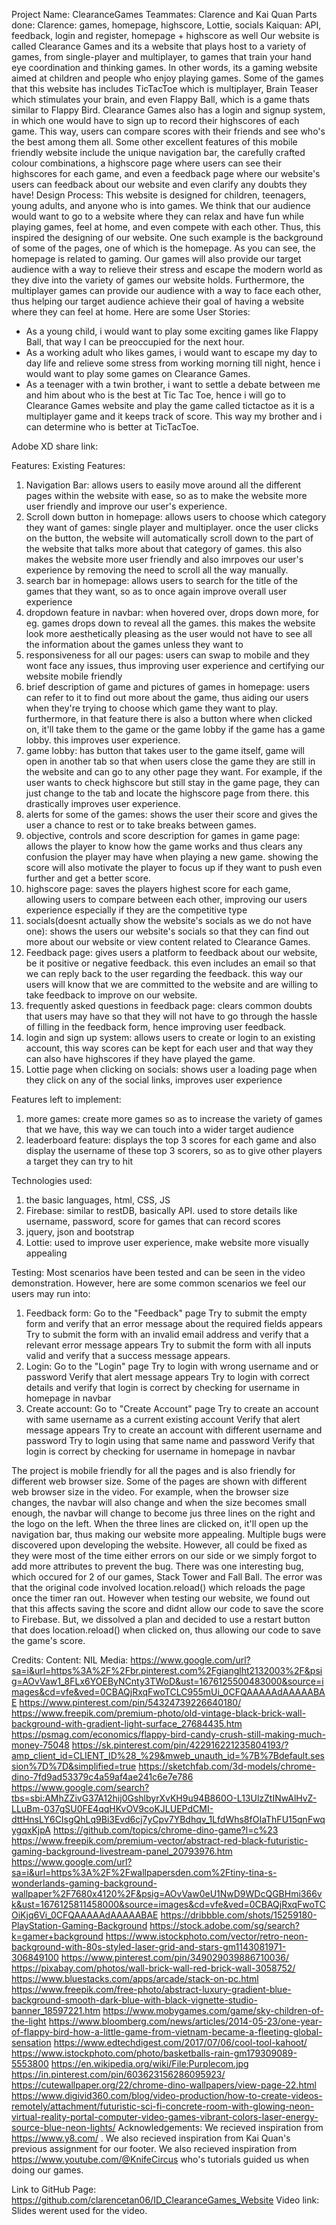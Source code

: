 Project Name: ClearanceGames
Teammates: Clarence and Kai Quan
Parts done: Clarence: games, homepage, highscore, Lottie, socials
Kaiquan: API, feedback, login and register, homepage + highscore as well
Our website is called Clearance Games and its a website that plays host to a variety of games, from single-player and multiplayer, to games that train your hand eye coordination and thinking games. In other words, its a gaming website aimed at children and people who enjoy playing games. Some of the games that this website has includes TicTacToe which is multiplayer, Brain Teaser which stimulates your brain, and even Flappy Ball, which is a game thats similar to Flappy Bird. Clearance Games also has a login and signup system, in which one would have to sign up to record their highscores of each game. This way, users can compare scores with their friends and see who's the best among them all. Some other excellent features of this mobile friendly website include the unique navigation bar, the carefully crafted colour combinations, a highscore page where users can see their highscores for each game, and even a feedback page where our website's users can feedback about our website and even clarify any doubts they have!
Design Process:
This website is designed for children, teenagers, young adults, and anyone who is into games. We think that our audience would want to go to a website where they can relax and have fun while playing games, feel at home, and even compete with each other. Thus, this inspired the designing of our website. One such example is the background of some of the pages, one of which is the homepage. As you can see, the homepage is related to gaming. Our games will also provide our target audience with a way to relieve their stress and escape the modern world as they dive into the variety of games our website holds. Furthermore, the multiplayer games can provide our audience with a way to face each other, thus helping our target audience achieve their goal of having a website where they can feel at home.
Here are some User Stories:

- As a young child, i would want to play some exciting games like Flappy Ball, that way I can be preoccupied for the next hour.
- As a working adult who likes games, i would want to escape my day to day life and relieve some stress from working morning till night, hence i would want to play some games on Clearance Games.
- As a teenager with a twin brother, i want to settle a debate between me and him about who is the best at Tic Tac Toe, hence i will go to Clearance Games website and play the game called tictactoe as it is a multiplayer game and it keeps track of score. This way my brother and i can determine who is better at TicTacToe.

Adobe XD share link:

Features:
Existing Features:

1. Navigation Bar: allows users to easily move around all the different pages within the website with ease, so as to make the website more user friendly and improve our user's experience.
2. Scroll down button in homepage: allows users to choose which category they want of games: single player and multiplayer. once the user clicks on the button, the website will automatically scroll down to the part of the website that talks more about that category of games. this also makes the website more user friendly and also imrpoves our user's experience by removing the need to scroll all the way manually.
3. search bar in homepage: allows users to search for the title of the games that they want, so as to once again improve overall user experience
4. dropdown feature in navbar: when hovered over, drops down more, for eg. games drops down to reveal all the games. this makes the website look more aesthetically pleasing as the user would not have to see all the information about the games unless they want to
5. responsiveness for all our pages: users can swap to mobile and they wont face any issues, thus improving user experience and certifying our website mobile friendly
6. brief description of game and pictures of games in homepage: users can refer to it to find out more about the game, thus aiding our users when they're trying to choose which game they want to play. furthermore, in that feature there is also a button where when clicked on, it'll take them to the game or the game lobby if the game has a game lobby. this improves user experience.
7. game lobby: has button that takes user to the game itself, game will open in another tab so that when users close the game they are still in the website and can go to any other page they want. For example, if the user wants to check highscore but still stay in the game page, they can just change to the tab and locate the highscore page from there. this drastically improves user experience.
8. alerts for some of the games: shows the user their score and gives the user a chance to rest or to take breaks between games.
9. objective, controls and score description for games in game page: allows the player to know how the game works and thus clears any confusion the player may have when playing a new game. showing the score will also motivate the player to focus up if they want to push even further and get a better score.
10. highscore page: saves the players highest score for each game, allowing users to compare between each other, improving our users experience especially if they are the competitive type
11. socials(doesnt actually show the website's socials as we do not have one): shows the users our website's socials so that they can find out more about our website or view content related to Clearance Games.
12. Feedback page: gives users a platform to feedback about our website, be it positive or negative feedback. this even includes an email so that we can reply back to the user regarding the feedback. this way our users will know that we are committed to the website and are willing to take feedback to improve on our website.
13. frequently asked questions in feedback page: clears common doubts that users may have so that they will not have to go through the hassle of filling in the feedback form, hence improving user feedback.
14. login and sign up system: allows users to create or login to an existing account, this way scores can be kept for each user and that way they can also have highscores if they have played the game.
15. Lottie page when clicking on socials: shows user a loading page when they click on any of the social links, improves user experience

Features left to implement:

1. more games: create more games so as to increase the variety of games that we have, this way we can touch into a wider target audience
2. leaderboard feature: displays the top 3 scores for each game and also display the username of these top 3 scorers, so as to give other players a target they can try to hit

Technologies used:

1. the basic languages, html, CSS, JS
2. Firebase: similar to restDB, basically API. used to store details like username, password, score for games that can record scores
3. jquery, json and bootstrap
4. Lottie: used to improve user experience, make website more visually appealing

Testing:
Most scenarios have been tested and can be seen in the video demonstration. However, here are some common scenarios we feel our users may run into:

1. Feedback form:
   Go to the "Feedback" page
   Try to submit the empty form and verify that an error message about the required fields appears
   Try to submit the form with an invalid email address and verify that a relevant error message appears
   Try to submit the form with all inputs valid and verify that a success message appears.
2. Login:
   Go to the "Login" page
   Try to login with wrong username and or password
   Verify that alert message appears
   Try to login with correct details and verify that login is correct by checking for username in homepage in navbar
3. Create account:
   Go to "Create Account" page
   Try to create an account with same username as a current existing account
   Verify that alert message appears
   Try to create an account with different username and password
   Try to login using that same name and password
   Verify that login is correct by checking for username in homepage in navbar

The project is mobile friendly for all the pages and is also friendly for different web browser size. Some of the pages are shown with different web browser size in the video. For example, when the browser size changes, the navbar will also change and when the size becomes small enough, the navbar will change to become jus three lines on the right and the logo on the left. When the three lines are clicked on, it'll open up the navigation bar, thus making our website more appealing.
Multiple bugs were discovered upon developing the website. However, all could be fixed as they were most of the time either errors on our side or we simply forgot to add more attributes to prevent the bug. There was one interesting bug, which occured for 2 of our games, Stack Tower and Fall Ball. The error was that the original code involved location.reload() which reloads the page once the timer ran out. However when testing our website, we found out that this affects saving the score and didnt allow our code to save the score to Firebase. But, we dissolved a plan and decided to use a restart button that does location.reload() when clicked on, thus allowing our code to save the game's score.

Credits:
Content:
NIL
Media:
https://www.google.com/url?sa=i&url=https%3A%2F%2Fbr.pinterest.com%2Fgianglht2132003%2F&psig=AOvVaw1_8FLx6YOEByNCnty3TWoD&ust=1676125500483000&source=images&cd=vfe&ved=0CBAQjRxqFwoTCLC955mUi_0CFQAAAAAdAAAAABAE
https://www.pinterest.com/pin/54324739226640180/
https://www.freepik.com/premium-photo/old-vintage-black-brick-wall-background-with-gradient-light-surface_27684435.htm
https://psmag.com/economics/flappy-bird-candy-crush-still-making-much-money-75048
https://sk.pinterest.com/pin/422916221235804193/?amp_client_id=CLIENT_ID%28_%29&mweb_unauth_id=%7B%7Bdefault.session%7D%7D&simplified=true
https://sketchfab.com/3d-models/chrome-dino-7fd9ad53379c4a59af4ae241c6e7e786
https://www.google.com/search?tbs=sbi:AMhZZivG37A12hij0GshlbyrXvKH9u94B860O-L13UlzZtINwAlHvZ-LLuBm-037gSU0FE4qqHKvOV9coKJLUEPdCMI-dttHnsLY6CIsgQhLq9Bi3Evd6cj7yCpv7YBdhqv_1LfdWhs8fOIaThFU15qnFwqygqxKjpA
https://github.com/topics/chrome-dino-game?l=c%23
https://www.freepik.com/premium-vector/abstract-red-black-futuristic-gaming-background-livestream-panel_20793976.htm
https://www.google.com/url?sa=i&url=https%3A%2F%2Fwallpapersden.com%2Ftiny-tina-s-wonderlands-gaming-background-wallpaper%2F7680x4120%2F&psig=AOvVaw0eU1NwD9WDcQGBHmi366vk&ust=1676125811458000&source=images&cd=vfe&ved=0CBAQjRxqFwoTCOiKjq6Vi_0CFQAAAAAdAAAAABAE
https://dribbble.com/shots/15259180-PlayStation-Gaming-Background
https://stock.adobe.com/sg/search?k=gamer+background
https://www.istockphoto.com/vector/retro-neon-background-with-80s-styled-laser-grid-and-stars-gm1143081971-306849100
https://www.pinterest.com/pin/349029039886710036/
https://pixabay.com/photos/wall-brick-wall-red-brick-wall-3058752/
https://www.bluestacks.com/apps/arcade/stack-on-pc.html
https://www.freepik.com/free-photo/abstract-luxury-gradient-blue-background-smooth-dark-blue-with-black-vignette-studio-banner_18597221.htm
https://www.mobygames.com/game/sky-children-of-the-light
https://www.bloomberg.com/news/articles/2014-05-23/one-year-of-flappy-bird-how-a-little-game-from-vietnam-became-a-fleeting-global-sensation
https://www.edtechdigest.com/2017/07/06/cool-tool-kahoot/
https://www.istockphoto.com/photo/basketballs-rain-gm179309089-5553800
https://en.wikipedia.org/wiki/File:Purplecom.jpg
https://in.pinterest.com/pin/603623156286095923/
https://cutewallpaper.org/22/chrome-dino-wallpapers/view-page-22.html
https://www.digivid360.com/blog/video-production/how-to-create-videos-remotely/attachment/futuristic-sci-fi-concrete-room-with-glowing-neon-virtual-reality-portal-computer-video-games-vibrant-colors-laser-energy-source-blue-neon-lights/
Acknowledgements:
We recieved inspiration from https://www.y8.com/ .
We also recieved inspiration from Kai Quan's previous assignment for our footer.
We also recieved inspiration from https://www.youtube.com/@KnifeCircus who's tutorials guided us when doing our games.

Link to GitHub Page: https://github.com/clarencetan06/ID_ClearanceGames_Website
Video link:
Slides werent used for the video.
